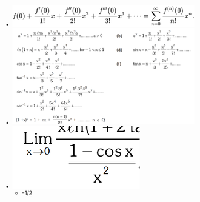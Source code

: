 - ![image.png](../assets/image_1732803632562_0.png)
- ![image.png](../assets/image_1732803648756_0.png)
- ![image.png](../assets/image_1732804650595_0.png)
	- =1/2